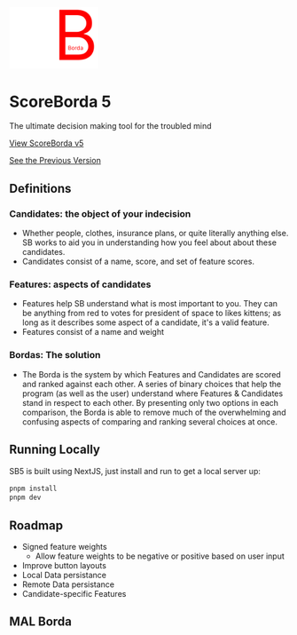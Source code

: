 <img src="public/scoreborda.png" alt="ScoreBorda Logo" width="160" />

# ScoreBorda 5

The ultimate decision making tool for the troubled mind

[View ScoreBorda v5](https://score-borda.vercel.app/)

[See the Previous Version](https://gitlab.com/JonoAugustine/ScoreBorda)

## Definitions

### Candidates: the object of your indecision

- Whether people, clothes, insurance plans, or quite literally anything else.
SB works to aid you in understanding how you feel about about these candidates.
- Candidates consist of a name, score, and set of feature scores.

### Features: aspects of candidates

- Features help SB understand what is most important to you. They can be anything from
red to votes for president of space to likes kittens; as long as it describes some aspect of a candidate, it's a valid feature.
- Features consist of a name and weight

### Bordas: The solution

- The Borda is the system by which Features and Candidates are scored and ranked against each other. 
A series of binary choices that help the program (as well as the user) understand where Features 
& Candidates stand in respect to each other. By presenting only two options in each comparison,
the Borda is able to remove much of the overwhelming and confusing aspects of comparing and ranking several choices at once.

## Running Locally

SB5 is built using NextJS, just install and run to get a local server up:

```bash
pnpm install
pnpm dev
```

## Roadmap

- Signed feature weights
  - Allow feature weights to be negative or positive based on user input
- Improve button layouts
- Local Data persistance
- Remote Data persistance
- Candidate-specific Features

## MAL Borda

